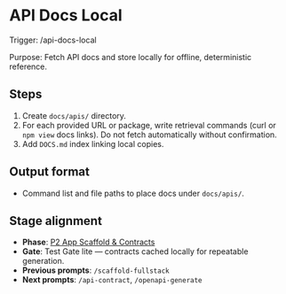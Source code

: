 # API Docs Local

Trigger: /api-docs-local

Purpose: Fetch API docs and store locally for offline, deterministic reference.

## Steps

1. Create `docs/apis/` directory.
2. For each provided URL or package, write retrieval commands (curl or `npm view` docs links). Do not fetch automatically without confirmation.
3. Add `DOCS.md` index linking local copies.

## Output format

- Command list and file paths to place docs under `docs/apis/`.

## Stage alignment

- **Phase**: [P2 App Scaffold & Contracts](WORKFLOW.md#p2-app-scaffold--contracts)
- **Gate**: Test Gate lite — contracts cached locally for repeatable generation.
- **Previous prompts**: `/scaffold-fullstack`
- **Next prompts**: `/api-contract`, `/openapi-generate`
